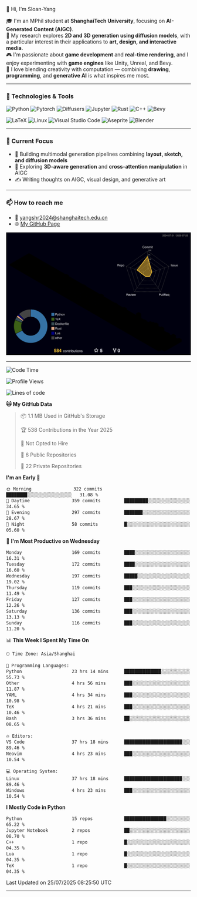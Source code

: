 👋 Hi, I'm Sloan-Yang

🎓 I'm an MPhil student at **ShanghaiTech University**, focusing on **AI-Generated Content (AIGC)**.  
🧠 My research explores **2D and 3D generation using diffusion models**, with a particular interest in their applications to **art, design, and interactive media**.  
🎮 I'm passionate about **game development** and **real-time rendering**, and I enjoy experimenting with **game engines** like Unity, Unreal, and Bevy.  
🎨 I love blending creativity with computation — combining **drawing**, **programming**, and **generative AI** is what inspires me most.

---

### 🧰 Technologies & Tools

![Python](https://img.shields.io/badge/python-%233776AB.svg?style=for-the-badge&logo=python&logoColor=white)
![Pytorch](https://img.shields.io/badge/pytorch-%23EE4C2C.svg?style=for-the-badge&logo=pytorch&logoColor=white)
![Diffusers](https://img.shields.io/badge/diffusers-HuggingFace-yellow?style=for-the-badge&logo=huggingface&logoColor=black)
![Jupyter](https://img.shields.io/badge/Jupyter-%23F37626.svg?style=for-the-badge&logo=Jupyter&logoColor=white)
![Rust](https://img.shields.io/badge/Rust-%23000000.svg?style=for-the-badge&logo=rust&logoColor=white)
![C++](https://img.shields.io/badge/C++-%2300599C.svg?style=for-the-badge&logo=c%2B%2B&logoColor=white)
![Bevy](https://img.shields.io/badge/Bevy-000000.svg?style=for-the-badge&logo=bevy&logoColor=white)

![LaTeX](https://img.shields.io/badge/LaTeX-47A141?style=for-the-badge&logo=latex&logoColor=white)
![Linux](https://img.shields.io/badge/Linux-FCC624?style=for-the-badge&logo=linux&logoColor=black)
![Visual Studio Code](https://img.shields.io/badge/VSCode-0078d7.svg?style=for-the-badge&logo=visual-studio-code&logoColor=white)
![Aseprite](https://img.shields.io/badge/Aseprite-FFFFFF?style=for-the-badge&logo=Aseprite&logoColor=%237D929E)
![Blender](https://img.shields.io/badge/Blender-F5792A?style=for-the-badge&logo=blender&logoColor=white)

---

### 🔭 Current Focus

- 🎨 Building multimodal generation pipelines combining **layout, sketch, and diffusion models**
- 🧪 Exploring **3D-aware generation** and **cross-attention manipulation** in AIGC
- ✍️ Writing thoughts on AIGC, visual design, and generative art

---

### 📫 How to reach me

- 📧 <a href="mailto:yangshr2024@shanghaitech.edu.cn">yangshr2024@shanghaitech.edu.cn</a>
- 🌐 [My GitHub Page](https://sloan-yang.github.io)  



![3D Profile](https://raw.githubusercontent.com/Sloan-Yang/Sloan-Yang/main/profile-3d-contrib/profile-night-rainbow.svg)

---


<!--START_SECTION:waka-->
![Code Time](http://img.shields.io/badge/Code%20Time-422%20hrs%2058%20mins-blue)

![Profile Views](http://img.shields.io/badge/Profile%20Views-2-blue)

![Lines of code](https://img.shields.io/badge/From%20Hello%20World%20I%27ve%20Written-2.1%20million%20lines%20of%20code-blue)

**🐱 My GitHub Data** 

> 📦 1.1 MB Used in GitHub's Storage 
 > 
> 🏆 538 Contributions in the Year 2025
 > 
> 🚫 Not Opted to Hire
 > 
> 📜 6 Public Repositories 
 > 
> 🔑 22 Private Repositories 
 > 
**I'm an Early 🐤** 

```text
🌞 Morning                322 commits         ████████░░░░░░░░░░░░░░░░░   31.08 % 
🌆 Daytime                359 commits         █████████░░░░░░░░░░░░░░░░   34.65 % 
🌃 Evening                297 commits         ███████░░░░░░░░░░░░░░░░░░   28.67 % 
🌙 Night                  58 commits          █░░░░░░░░░░░░░░░░░░░░░░░░   05.60 % 
```
📅 **I'm Most Productive on Wednesday** 

```text
Monday                   169 commits         ████░░░░░░░░░░░░░░░░░░░░░   16.31 % 
Tuesday                  172 commits         ████░░░░░░░░░░░░░░░░░░░░░   16.60 % 
Wednesday                197 commits         █████░░░░░░░░░░░░░░░░░░░░   19.02 % 
Thursday                 119 commits         ███░░░░░░░░░░░░░░░░░░░░░░   11.49 % 
Friday                   127 commits         ███░░░░░░░░░░░░░░░░░░░░░░   12.26 % 
Saturday                 136 commits         ███░░░░░░░░░░░░░░░░░░░░░░   13.13 % 
Sunday                   116 commits         ███░░░░░░░░░░░░░░░░░░░░░░   11.20 % 
```


📊 **This Week I Spent My Time On** 

```text
🕑︎ Time Zone: Asia/Shanghai

💬 Programming Languages: 
Python                   23 hrs 14 mins      ██████████████░░░░░░░░░░░   55.73 % 
Other                    4 hrs 56 mins       ███░░░░░░░░░░░░░░░░░░░░░░   11.87 % 
YAML                     4 hrs 34 mins       ███░░░░░░░░░░░░░░░░░░░░░░   10.98 % 
TeX                      4 hrs 21 mins       ███░░░░░░░░░░░░░░░░░░░░░░   10.46 % 
Bash                     3 hrs 36 mins       ██░░░░░░░░░░░░░░░░░░░░░░░   08.65 % 

🔥 Editors: 
VS Code                  37 hrs 18 mins      ██████████████████████░░░   89.46 % 
Neovim                   4 hrs 23 mins       ███░░░░░░░░░░░░░░░░░░░░░░   10.54 % 

💻 Operating System: 
Linux                    37 hrs 18 mins      ██████████████████████░░░   89.46 % 
Windows                  4 hrs 23 mins       ███░░░░░░░░░░░░░░░░░░░░░░   10.54 % 
```

**I Mostly Code in Python** 

```text
Python                   15 repos            ████████████████░░░░░░░░░   65.22 % 
Jupyter Notebook         2 repos             ██░░░░░░░░░░░░░░░░░░░░░░░   08.70 % 
C++                      1 repo              █░░░░░░░░░░░░░░░░░░░░░░░░   04.35 % 
Lua                      1 repo              █░░░░░░░░░░░░░░░░░░░░░░░░   04.35 % 
TeX                      1 repo              █░░░░░░░░░░░░░░░░░░░░░░░░   04.35 % 
```




 Last Updated on 25/07/2025 08:25:50 UTC
<!--END_SECTION:waka-->

---





